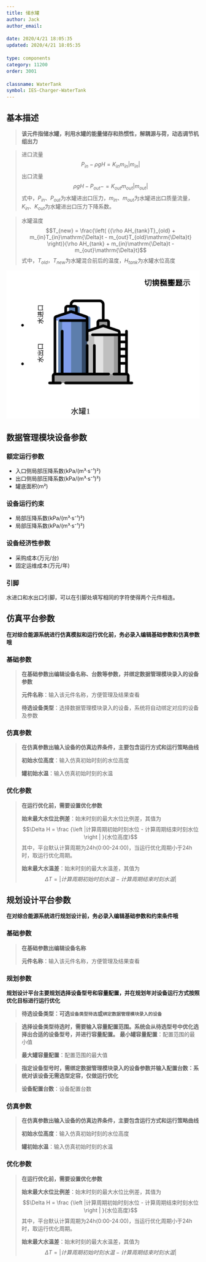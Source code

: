 ```yaml
---
title: 储水罐
author: Jack
author_email:

date: 2020/4/21 18:05:35
updated: 2020/4/21 18:05:35

type: components
category: 11200
order: 3001

classname: WaterTank
symbol: IES-Charger-WaterTank
---
```

## 基本描述

> **该元件指储水罐，利用水罐的能量储存和热惯性，解耦源与荷，动态调节机组出力**

> 进口流量
> $$P_{in}-ρgH=K_{in} m_{in} |m_{in} |$$
> 出口流量
> $$ρgH-P_{out}-=K_{out} m_{out} |m_{out} |$$
> 式中，$P_{in}$、$P_{out}$为水罐进出口压力，$m_{in}、m_{out}$为水罐进出口质量流量，$K_{in}、K_{out}$为水罐进出口压力下降系数。

>水罐温度
>$$T_{new} = \frac{\left( {{\rho AH_{tank}T}_{old} + m_{in}T_{in}\mathrm{\Delta}t - m_{out}T_{old}\mathrm{\Delta}t} \right)}{\rho AH_{tank} + m_{in}\mathrm{\Delta}t - m_{out}\mathrm{\Delta}t}$$
>式中，$T_{old}$，$T_{new}$为水罐混合前后的温度，$H_{tank}$为水罐水位高度

![储水罐](./IES-Charger-WaterTank.svg )

## 数据管理模块设备参数

### 额定运行参数
- 入口侧局部压降系数(kPa/(m³·s⁻¹)²)
- 出口侧局部压降系数(kPa/(m³·s⁻¹)²)
- 罐底面积(m²)

### 设备运行约束
- 局部压降系数(kPa/(m³·s⁻¹)²)
- 局部压降系数(kPa/(m³·s⁻¹)²)
### 设备经济性参数
* 采购成本(万元/台)
* 固定运维成本(万元/年)

### 引脚

水进口和水出口引脚，可以在引脚处填写相同的字符使得两个元件相连。

## 仿真平台参数

**在对综合能源系统进行仿真模拟和运行优化前，务必录入编辑基础参数和仿真参数哦**

### 基础参数

>**在基础参数出编辑设备名称、台数等参数，并绑定数据管理模块录入的设备参数**
> 
> **元件名称**：输入该元件名称，方便管理及结果查看
> 
> **待选设备类型**：选择数据管理模块录入的设备，系统将自动绑定对应的设备及参数

### 仿真参数

>**在仿真参数出输入设备的仿真边界条件，主要包含运行方式和运行策略曲线**
> 
> **初始水位高度**：输入仿真初始时刻的水位高度
> 
> **罐初始水温**：输入仿真初始时刻的水温

### 优化参数

>**在运行优化前，需要设置优化参数**
> 
> **始末最大水位比例差**：始末时刻的最大水位比例差，其值为
> $$\Delta H = \frac {\left |计算周期初始时刻水位 - 计算周期结束时刻水位  \right | }{水位高度}$$
> 其中，平台默认计算周期为24h(0:00-24:00)，当运行优化周期小于24h时，取运行优化周期。
> 
> **始末最大水温差**：始末时刻的最大水温差，其值为
> $$\Delta T= \left |计算周期初始时刻水温 - 计算周期结束时刻水温  \right | $$

## 规划设计平台参数

**在对综合能源系统进行规划设计前，务必录入编辑基础参数和约束条件哦**

### 基础参数

>**在基础参数出编辑设备名称**
> 
> **元件名称**：输入该元件名称，方便管理及结果查看

### 规划参数

**规划设计平台主要规划选择设备型号和容量配置，并在规划年对设备运行方式按照优化目标进行运行优化**

> **待选设备类型：可选`设备类型待选`或`绑定数据管理模块录入的设备`**
 
> **选择设备类型待选时，需要输入容量配置范围。系统会从待选型号中优化选择出合适的设备型号，并进行容量配置。**
> **最小罐容量配置**：配置范围的最小值
> 
> **最大罐容量配置**：配置范围的最大值

> **指定设备型号时，需绑定数据管理模块录入的设备参数并输入配置台数：系统对该设备无需选型定容，仅做运行优化**
> 
> **设备配置台数**：设备配置台数

### 仿真参数

>**在仿真参数出输入设备的仿真边界条件，主要包含运行方式和运行策略曲线**
> 
> **初始水位高度**：输入仿真初始时刻的水位高度
> 
> **罐初始水温**：输入仿真初始时刻的水温

### 优化参数

>**在运行优化前，需要设置优化参数**
> 
> **始末最大水位比例差**：始末时刻的最大水位比例差，其值为
> $$\Delta H = \frac {\left |计算周期初始时刻水位 - 计算周期结束时刻水位  \right | }{水位高度}$$
> 其中，平台默认计算周期为24h(0:00-24:00)，当运行优化周期小于24h时，取运行优化周期。
> 
> **始末最大水温差**：始末时刻的最大水温差，其值为
> $$\Delta T= \left |计算周期初始时刻水温 - 计算周期结束时刻水温  \right | $$